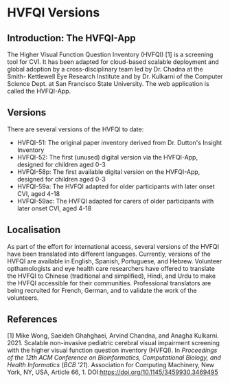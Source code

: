 # HVFQI Versions

## Introduction: The HVFQI-App

The Higher Visual Function Question Inventory (HVFQI) [1] is a screening tool
for CVI. It has been adapted for cloud-based scalable deployment and global
adoption by a cross-disciplinary team led by Dr. Chadna at the Smith-
Kettlewell Eye Research Institute and by Dr. Kulkarni of the Computer Science
Dept. at San Francisco State University. The web application is called the
HVFQI-App. 

## Versions

There are several versions of the HVFQI to date:

- HVFQI-51: The original paper inventory derived from Dr. Dutton's Insight Inventory
- HVFQI-52: The first (unused) digital version via the HVFQI-App, designed for children aged 0-3
- HVFQI-58p: The first available digital version on the HVFQI-App, designed for children aged 0-3
- HVFQI-59a: The HVFQI adapted for older participants with later onset CVI, aged 4-18
- HVFQI-59ac: The HVFQI adapted for carers of older participants with later onset CVI, aged 4-18

## Localisation

As part of the effort for international access, several versions of the HVFQI
have been translated into different languages. Currently, versions of the
HVFQI are available in English, Spanish, Portuguese, and Hebrew. Volunteer
opthamologists and eye health care researchers have offered to translate the
HVFQI to Chinese (traditional and simplified), Hindi, and Urdu to make the
HVFQI accessible for their communities. Professional translators are being
recruited for French, German, and to validate the work of the volunteers.

## References

[1] Mike Wong, Saeideh Ghahghaei, Arvind Chandna, and Anagha Kulkarni. 2021.
Scalable non-invasive pediatric cerebral visual impairment screening with the
higher visual function question inventory (HVFQI). In <i>Proceedings of the
12th ACM Conference on Bioinformatics, Computational Biology, and Health
Informatics</i> (<i>BCB '21</i>). Association for Computing Machinery, New
York, NY, USA, Article 66, 1. DOI:https://doi.org/10.1145/3459930.3469495

